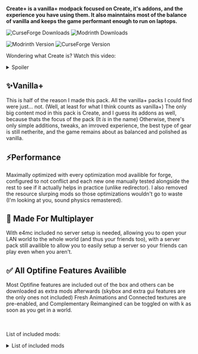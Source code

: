 **Create+ is a vanilla+ modpack focused on Create, it's addons, and the experience you have using them. It also mainntains most of the balance of vanilla and keeps the game performant enough to run on laptops.**

![CurseForge Downloads](https://img.shields.io/curseforge/dt/519787?logo=curseforge&logoColor=f16436&label=Downloads&color=f16436&link=https%3A%2F%2Fwww.curseforge.com%2Fminecraft%2Fmodpacks%2Fcreate-mod-plus)
![Modrinth Downloads](https://img.shields.io/modrinth/dt/create_plus?logo=modrinth&logoColor=1bd96a&label=Downloads&color=1bd96a&link=https%3A%2F%2Fmodrinth.com%2Fmodpack%2Fcreate_plus)

![Modrinth Version](https://img.shields.io/modrinth/v/create_plus?logo=modrinth&logoColor=1bd96a&label=Version&color=1bd96a&link=https%3A%2F%2Fmodrinth.com%2Fmodpack%2Fcreate_plus)
![CurseForge Version](https://img.shields.io/curseforge/v/519787?logo=curseforge&logoColor=f16436&label=Version%20(now%20deprecated)&color=f16436)

Wondering what Create is? Watch this video:
<details>
<summary>Spoiler</summary>
<iframe width="560" height="315" src="https://www.youtube-nocookie.com/embed/rR8W-f9YhYA" title="YouTube video player" frameborder="0" allow="accelerometer; autoplay; clipboard-write; encrypted-media; gyroscope; picture-in-picture; web-share" allowfullscreen></iframe>
</details>


## ✨Vanilla+
This is half of the reason I made this pack. All the vanilla+ packs I could find were just... not. (Well, at least for what I think counts as vanilla+) The only big content mod in this pack is Create, and I guess its addons as well, because thats the focus of the pack (It _is_ in the name) Otherwise, there's only simple additions, tweaks, an imroved experience, the best type of gear is still netherite, and the game remains about as balanced and polished as vanilla.

## ⚡Performance 
Maximally optimized with every optimization mod availible for forge, configured to not conflict and each new one manually tested alongside the rest to see if it actually helps in practice (unlike redirector). I also removed the resource slurping mods so those optimizations wouldn't go to waste (I'm looking at you, sound physics remastered).

## 📶 Made For Multiplayer
With e4mc included no server setup is needed, allowing you to open your LAN world to the whole world (and thus your friends too), with a server pack still availible to allow you to easily setup a server so your friends can play even when you aren't.

## ✅ All Optifine Features Availible
Most Optifine features are included out of the box and others can be downloaded as extra mods afterwards (skybox and extra gui features are the only ones not included) Fresh Animations and Connected textures are pre-enabled, and Complementary Reimangined can be toggled on with k as soon as you get in a world.  
<br />
<br />
 
List of included mods:
<details>
<summary>List of included mods</summary>

- [Snow! Real Magic! ⛄](https://modrinth.com/mod/snow-real-magic)
- [ImmediatelyFast](https://modrinth.com/mod/immediatelyfast)
- [Size Shifting Potions](https://modrinth.com/mod/sizeshiftingpotions)
- [Supplementaries](https://modrinth.com/mod/supplementaries)
- [Corpse](https://modrinth.com/mod/corpse)
- [KleeSlabs](https://modrinth.com/mod/kleeslabs)
- [Connectedness](https://modrinth.com/mod/connectedness)
- [Companion 🐕](https://modrinth.com/mod/companion)
- [Elytra Slot](https://modrinth.com/mod/elytra-slot)
- [Kiwi 🥝](https://modrinth.com/mod/kiwi)
- [OAuth](https://modrinth.com/mod/oauth)
- ender_chested-1.19.1-1.1.0.jar
- [Noisium (Unofficial forge port)](https://modrinth.com/mod/noisium-(unofficial-forge-port))
- [Horse Stonks](https://modrinth.com/mod/horse-stonks)
- [Superflat World No Slimes](https://modrinth.com/mod/superflat-world-no-slimes)
- [Scaffolding Drops Nearby](https://modrinth.com/mod/scaffolding-drops-nearby)
- [Neapolitan](https://modrinth.com/mod/neapolitan)
- [Bed Benefits](https://modrinth.com/mod/bed-benefits)
- [Cloth Config API](https://modrinth.com/mod/cloth-config)
- [EMI](https://modrinth.com/mod/emi)
- [iChunUtil](https://modrinth.com/mod/ichunutil)
- [Iceberg](https://modrinth.com/mod/iceberg)
- [Embeddium](https://modrinth.com/mod/embeddium)
- [Pehkui](https://modrinth.com/mod/pehkui)
- [Figura](https://modrinth.com/mod/figura)
- clientcrafting-1.19.2-1.6.jar
- torchslabmod-1.19.2_v1.7.4.jar
- FastSuite-1.19.2-4.1.1.jar
- [Fusion (Connected Textures)](https://modrinth.com/mod/fusion-connected-textures)
- [Iris/Oculus & GeckoLib Compat](https://modrinth.com/mod/geckoanimfix)
- [Ender Relay](https://modrinth.com/mod/ender-relay-ff)
- [Bedspreads](https://modrinth.com/mod/bedspreads)
- [Async Locator](https://modrinth.com/mod/async-locator)
- [My Nether's Delight](https://modrinth.com/mod/my-nethers-delight)
- [Create: Connected](https://modrinth.com/mod/create-connected)
- [Ender Pearl Swap](https://modrinth.com/mod/ender-pearl-swap)
- [Create Central Kitchen](https://modrinth.com/mod/create-central-kitchen)
- [Xaero's World Map](https://modrinth.com/mod/xaeros-world-map)
- [Necronomicon API](https://modrinth.com/mod/necronomicon)
- [Canary](https://modrinth.com/mod/canary)
- [Additional Banners](https://modrinth.com/mod/additional-banners)
- [Cake Chomps](https://modrinth.com/mod/cake-chomps)
- [Majrusz Library](https://modrinth.com/mod/majrusz-library)
- miners_delight-1.19.2-1.1.2.jar
- [UniLib](https://modrinth.com/mod/unilib)
- [Create Enchantment Industry](https://modrinth.com/mod/create-enchantment-industry)
- [Caelus API](https://modrinth.com/mod/caelus)
- [Just Enough Items](https://modrinth.com/mod/jei)
- [Create: Extended Cogwheels](https://modrinth.com/mod/extended-cogwheels)
- [Create: Bells & Whistles](https://modrinth.com/mod/bellsandwhistles)
- [Chalk](https://modrinth.com/mod/chalk-mod)
- [Zume](https://modrinth.com/mod/zume)
- [Pluto](https://modrinth.com/mod/pluto)
- [YUNG's Better Jungle Temples](https://modrinth.com/mod/yungs-better-jungle-temples)
- [Lightspeed](https://modrinth.com/mod/lightspeed)
- [Resourcify](https://modrinth.com/mod/resourcify)
- [No More Poison with Regeneration](https://modrinth.com/mod/nmpr)
- [SuperMartijn642's Core Lib](https://modrinth.com/mod/supermartijn642s-core-lib)
- [Screenshot Viewer](https://modrinth.com/mod/screenshot-viewer)
- [Advancement Frames](https://modrinth.com/mod/advancement-frames)
- [Create: Power Loader](https://modrinth.com/mod/create-power-loader)
- [Woodworks](https://modrinth.com/mod/woodworks)
- [e4mc](https://modrinth.com/mod/e4mc)
- [YUNG's Better Ocean Monuments](https://modrinth.com/mod/yungs-better-ocean-monuments)
- [bad packets](https://modrinth.com/mod/badpackets)
- SignButton-1.19-2.5.0.jar
- [Memory Leak Fix](https://modrinth.com/mod/memoryleakfix)
- [Easy Villagers](https://modrinth.com/mod/easy-villagers)
- [Kotlin for Forge](https://modrinth.com/mod/kotlin-for-forge)
- [Mysterious Mountain Lib](https://modrinth.com/mod/mmlib)
- [Wavey Capes](https://modrinth.com/mod/wavey-capes)
- [Paintable](https://modrinth.com/mod/paintable)
- [Boat Break Fix](https://modrinth.com/mod/boat-break-fix)
- [Not Enough Animations](https://modrinth.com/mod/not-enough-animations)
- [Every Compat (Wood Good)](https://modrinth.com/mod/every-compat)
- [FindMe](https://modrinth.com/mod/findme)
- [ModernFix](https://modrinth.com/mod/modernfix)
- [Paxi](https://modrinth.com/mod/paxi)
- Chimes-v2.0.1-1.19.2.jar
- [Create: Crystal Clear](https://modrinth.com/mod/create-crystal-clear)
- [Create: Framed](https://modrinth.com/mod/create-framed)
- [FiveHead](https://modrinth.com/mod/5head)
- [Respiteful](https://modrinth.com/mod/respiteful)
- [AppleSkin](https://modrinth.com/mod/appleskin)
- [Fluidlogged](https://modrinth.com/mod/fluidlogged)
- [Create: Steam 'n' Rails](https://modrinth.com/mod/create-steam-n-rails)
- Quark Programmer Art.zip
- [Keep My Soil Tilled](https://modrinth.com/mod/keep-my-soil-tilled)
- create-confectionery1.19.2_v1.0.9.jar
- [Create: Trading floor](https://modrinth.com/mod/create-trading-floor)
- [Very Many Players (Forge)](https://modrinth.com/mod/vmp-forge)
- [Death Knell](https://modrinth.com/mod/death-knell)
- [Measurements](https://modrinth.com/mod/measurements)
- [CraftPresence](https://modrinth.com/mod/craftpresence)
- Delightful-1.19.2-3.4.1.jar
- citadel-2.1.4-1.19.jar
- [ Server Tab Info](https://modrinth.com/mod/server-tab-info)
- [Untitled Duck Mod](https://modrinth.com/mod/untitled-duck-mod)
- [Lootr](https://modrinth.com/mod/lootr)
- [Despawning Eggs Hatch](https://modrinth.com/mod/despawning-eggs-hatch)
- [Carry On](https://modrinth.com/mod/carry-on)
- carpeted-1.19.2-1.8.jar
- [Chat Heads](https://modrinth.com/mod/chat-heads)
- [Create Jetpack](https://modrinth.com/mod/create-jetpack)
- [mutil](https://modrinth.com/mod/mutil)
- [Rechiseled](https://modrinth.com/mod/rechiseled)
- BeeFix-1.19-1.0.7.jar
- [Responsive Shields](https://modrinth.com/mod/responsiveshields)
- [Clayworks](https://modrinth.com/mod/clayworks)
- [Simple Netherite Horse Armor](https://modrinth.com/mod/simple-netherite-horse-armor)
- [GpuTape](https://modrinth.com/mod/gputape)
- ElytraBombing-Forge-1.19.2-1.0.0.jar
- [Moonlight Lib](https://modrinth.com/mod/moonlight)
- [Extended Bone Meal](https://modrinth.com/mod/extended-bone-meal)
- [Keep Head Names](https://modrinth.com/mod/keepheadnames)
- [The Endergetic Expansion](https://modrinth.com/mod/endergetic)
- [spark](https://modrinth.com/mod/spark)
- eatinganimation-1.19-3.2.0.jar
- [Void Totem](https://modrinth.com/mod/voidtotem)
- [Panda's Falling Tree's](https://modrinth.com/mod/pandas-falling-trees)
- [Embeddium (Rubidium) Extra](https://modrinth.com/mod/rubidium-extra)
- [Corn Delight](https://modrinth.com/mod/corn-delight)
- Connectible Chains-forge-1.19.2-2.1.4.jar
- [YUNG's Better Witch Huts](https://modrinth.com/mod/yungs-better-witch-huts)
- [Berry Good](https://modrinth.com/mod/berry-good)
- [Random Shulker Colours](https://modrinth.com/mod/random-shulker-colours)
- [YUNG's API](https://modrinth.com/mod/yungs-api)
- [EMI Loot](https://modrinth.com/mod/emi-loot)
- [BetterF3](https://modrinth.com/mod/betterf3)
- [Hourglass](https://modrinth.com/mod/hourglass)
- [No Chat Reports](https://modrinth.com/mod/no-chat-reports)
- [Farmer's Cutting: Quark](https://modrinth.com/mod/farmers-cutting-quark)
- [Icterine](https://modrinth.com/mod/icterine)
- cupboard-1.19.2-2.6.jar
- [CoroUtil](https://modrinth.com/mod/coroutil)
- [Radiant Gear](https://modrinth.com/mod/radiant-gear)
- [Create: Factory](https://modrinth.com/mod/create-factory)
- [[EMF] Entity Model Features](https://modrinth.com/mod/entity-model-features)
- [Fresh Animations](https://modrinth.com/resourcepack/fresh-animations)
- [Create Slice & Dice](https://modrinth.com/mod/slice-and-dice)
- [Bookshelf](https://modrinth.com/mod/bookshelf-lib)
- [End's Delight](https://modrinth.com/mod/ends-delight)
- [Xaero's Minimap](https://modrinth.com/mod/xaeros-minimap)
- [Create: Interiors](https://modrinth.com/mod/interiors)
- [Sit](https://modrinth.com/mod/bl4cks-sit)
- [NetherPortalFix](https://modrinth.com/mod/netherportalfix)
- [Better Safe Bed](https://modrinth.com/mod/better-safe-bed)
- [Grindstone Sharper Tools](https://modrinth.com/mod/grindstone-sharper-tools)
- [Saturn](https://modrinth.com/mod/saturn)
- [TexTrue's Embeddium Options](https://modrinth.com/mod/textrues-embeddium-options)
- [YUNG's Better Strongholds](https://modrinth.com/mod/yungs-better-strongholds)
- [Simple Voice Chat](https://modrinth.com/mod/simple-voice-chat)
- [Torch hit!](https://modrinth.com/mod/torch-hit)
- [Architectury API](https://modrinth.com/mod/architectury-api)
- [Better Tridents](https://modrinth.com/mod/better-tridents)
- goldenhopper-1.2.8-1.19.jar
- [Weaker Spiderwebs](https://modrinth.com/mod/weaker-spiderwebs)
- [Better Advancements](https://modrinth.com/mod/better-advancements)
- [Oculus](https://modrinth.com/mod/oculus)
- [[ETF] Entity Texture Features](https://modrinth.com/mod/entitytexturefeatures)
- [Joy of Painting](https://modrinth.com/mod/joy-of-painting)
- [Axes Are Weapons](https://modrinth.com/mod/axes-are-weapons)
- [TrashSlot](https://modrinth.com/mod/trashslot)
- [Easy Anvils](https://modrinth.com/mod/easy-anvils)
- v_slab_compat-1.19.2-1.9.jar
- randomium-1.19.2-1.22.jar
- [Forgeshot](https://modrinth.com/mod/forgeshot)
- [Quark](https://modrinth.com/mod/quark)
- [Better Statistics Screen](https://modrinth.com/mod/better-stats)
- [tetra](https://modrinth.com/mod/tetra)
- [mclo.gs](https://modrinth.com/mod/mclogs)
- [Statement](https://modrinth.com/mod/statement)
- [Balm](https://modrinth.com/mod/balm)
- [Mouse Tweaks](https://modrinth.com/mod/mouse-tweaks)
- [Placement+](https://modrinth.com/mod/placement+)
- [AutoRegLib](https://modrinth.com/mod/autoreglib)
- [Projectiles](https://modrinth.com/mod/projectiles)
- createaddition-1.19.2-1.2.3.jar
- [Collective](https://modrinth.com/mod/collective)
- suppsquared-1.19.2-1.1.1.jar
- [Complementary Shaders - Reimagined](https://modrinth.com/shader/complementary-reimagined)
- catalogue-1.7.0-1.19.2.jar
- [Polymorph](https://modrinth.com/mod/polymorph)
- [ItemLocks](https://modrinth.com/mod/itemlocks)
- itlt-1.19.012-2.2.0.jar
- [RyoamicLights](https://modrinth.com/mod/ryoamiclights)
- [Another Furniture](https://modrinth.com/mod/another-furniture)
- [Jade Addons (NeoForge)](https://modrinth.com/mod/jade-addons-forge)
- [Customizable Elytra](https://modrinth.com/mod/customizable-elytra)
- forgetmechunk-(forge)-mc1.19.2-0.0.1.jar
- [Domestication Innovation](https://modrinth.com/mod/domestication-innovation)
- [Blueprint](https://modrinth.com/mod/blueprint)
- [Sophisticated Backpacks](https://modrinth.com/mod/sophisticated-backpacks)
- Placebo-1.19.2-7.4.0.jar
- [Reforgium](https://modrinth.com/mod/reforgium)
- [Dynamic FPS](https://modrinth.com/mod/dynamic-fps)
- [Ding](https://modrinth.com/mod/ding)
- [Snowballs Freeze Mobs](https://modrinth.com/mod/snowballs-freeze-mobs)
- [Fast Paintings](https://modrinth.com/mod/fast-paintings)
- [Comforts](https://modrinth.com/mod/comforts)
- [Not Enough Recipe Book [NERB]](https://modrinth.com/mod/nerb)
- [Alternate Current](https://modrinth.com/mod/alternate-current)
- [Cobweb](https://modrinth.com/mod/cobweb)
- [Entity Collision FPS Fix](https://modrinth.com/mod/entity-collision-fps-fix)
- [What Are They Up To (Watut)](https://modrinth.com/mod/what-are-they-up-to)
- [Item Highlighter](https://modrinth.com/mod/item-highlighter)
- lazydfu-1.19-1.0.2.jar
- [SuperMartijn642's Config Lib](https://modrinth.com/mod/supermartijn642s-config-lib)
- [Sophisticated Storage](https://modrinth.com/mod/sophisticated-storage)
- [YUNG's Bridges](https://modrinth.com/mod/yungs-bridges)
- [Create: Components and Additions](https://modrinth.com/mod/create-ca)
- [Visuality: Reforged](https://modrinth.com/mod/visuality-forge)
- clickadv-1.19.2-3.6.jar
- [Create: Molten Vents](https://modrinth.com/mod/create-molten-vents)
- [Fastload](https://modrinth.com/mod/fastload)
- [Controlling](https://modrinth.com/mod/controlling)
- [Allurement](https://modrinth.com/mod/allurement!)
- [FancyMenu](https://modrinth.com/mod/fancymenu)
- [Oh My Gourd!](https://modrinth.com/mod/oh-my-gourd)
- [Armor Statues](https://modrinth.com/mod/armor-statues)
- connectivity-1.19.2-4.6.jar
- [YUNG's Better Mineshafts](https://modrinth.com/mod/yungs-better-mineshafts)
- [Storage Labels](https://modrinth.com/mod/labels)
- [Yeetus Experimentus](https://modrinth.com/mod/yeetus-experimentus)
- [Majrusz's Enchantments](https://modrinth.com/mod/majruszs-enchantments)
- [Just Player Heads](https://modrinth.com/mod/just-player-heads)
- [Puzzles Lib](https://modrinth.com/mod/puzzles-lib)
- [Smarter Farmers (farmers replant)](https://modrinth.com/mod/smarter-farmers-farmers-replant)
- [Cubes Without Borders](https://modrinth.com/mod/cubes-without-borders)
- [Curios API](https://modrinth.com/mod/curios)
- [YUNG's Better Nether Fortresses](https://modrinth.com/mod/yungs-better-nether-fortresses)
- [Magnum Torch](https://modrinth.com/mod/magnum-torch)
- [YUNG's Better Dungeons](https://modrinth.com/mod/yungs-better-dungeons)
- FarmersRespite-1.19-2.0.jar
- [YUNG's Better Desert Temples](https://modrinth.com/mod/yungs-better-desert-temples)
- [Do a Barrel Roll](https://modrinth.com/mod/do-a-barrel-roll)
- [BadOptimizations](https://modrinth.com/mod/badoptimizations)
- [Jade 🔍](https://modrinth.com/mod/jade)
- alloyed-1.19.2-v1.5a.jar
- [Friends & Foes (Forge/NeoForge)](https://modrinth.com/mod/friends-and-foes-forge)
- [Detail Armor Bar](https://modrinth.com/mod/detail-armor-bar)
- [Rechiseled: Create](https://modrinth.com/mod/rechiseled-create)
- [Sophisticated Core](https://modrinth.com/mod/sophisticated-core)
- [Configured Defaults](https://modrinth.com/mod/configured-defaults)
- [YUNG's Extras](https://modrinth.com/mod/yungs-extras)
- [Rebind Narrator](https://modrinth.com/mod/rebind-narrator)
- [ObsidianUI](https://modrinth.com/mod/obsidianui)
- [Infusion Table](https://modrinth.com/mod/infusion-table)
- logprot-1.19.2-1.9.jar
- [Suggestion Provider Fix](https://modrinth.com/mod/suggestionproviderfix)
- [Curious Lanterns](https://modrinth.com/mod/curious-lanterns)
- [YUNG's Better End Island](https://modrinth.com/mod/yungs-better-end-island)
- [Clumps](https://modrinth.com/mod/clumps)
- [I Want That Back](https://modrinth.com/mod/iwtb)
- [PandaLib](https://modrinth.com/mod/pandalib)
- [CoFH Core](https://modrinth.com/mod/cofh-core)
- [Glass Breaker](https://modrinth.com/mod/glassbreaker)
- [Iris & Oculus Flywheel Compat](https://modrinth.com/mod/iris-flw-compat)
- [Create: Pattern Schematics](https://modrinth.com/mod/create-pattern-schematics)
- [Melody](https://modrinth.com/mod/melody)
- [Observable](https://modrinth.com/mod/observable)
- ServerTickReforged-1.19.2-0.0.2.jar
- [Boatload](https://modrinth.com/mod/boatload)
- [Creeper Firework](https://modrinth.com/mod/creeper-firework)
- [Abnormals Delight](https://modrinth.com/mod/abnormals-delight)
- [Create Big Cannons](https://modrinth.com/mod/create-big-cannons)
- configured-2.1.1-1.19.2.jar
- [FerriteCore](https://modrinth.com/mod/ferrite-core)
- [Create](https://modrinth.com/mod/create)
- [Skippy Pearls](https://modrinth.com/mod/skippy-pearls)
- [Ecologics](https://modrinth.com/mod/ecologics)
- [Portals Gui](https://modrinth.com/mod/portals-gui)
- [Capes](https://modrinth.com/mod/capes)
- [Structure Layout Optimizer](https://modrinth.com/mod/structure-layout-optimizer)
- [Aquatic Torches](https://modrinth.com/mod/aquatic-torches)
- [Rare Ice](https://modrinth.com/mod/rare-ice)
- [Konkrete](https://modrinth.com/mod/konkrete)
- [FeyTweaks](https://modrinth.com/mod/feytweaks)
- [Fast Portals](https://modrinth.com/mod/fast-portals)
- [Item Obliterator](https://modrinth.com/mod/item-obliterator)
- [Block Runner](https://modrinth.com/mod/block-runner)
- [Geckolib](https://modrinth.com/mod/geckolib)
- CIT Reforged 1.19.jar
- [Potion Bundles](https://modrinth.com/mod/potion-bundles)
- [Entity Culling](https://modrinth.com/mod/entityculling)
- [Cull Leaves](https://modrinth.com/mod/cull-leaves)
- [Farmer's Delight](https://modrinth.com/mod/farmers-delight)

</details>
